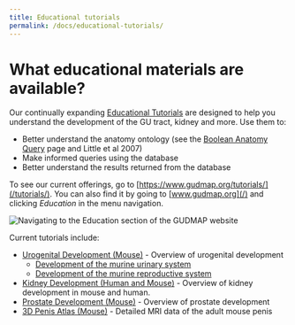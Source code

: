 ```yaml
---
title: Educational tutorials
permalink: /docs/educational-tutorials/
---
```


# What educational materials are available?

Our continually expanding [Educational Tutorials](https://www.gudmap.org/tutorials/) are designed to help you understand the development of the GU tract, kidney and more. Use them to:

* Better understand the anatomy ontology (see the [Boolean Anatomy Query]() page and Little et al 2007)
* Make informed queries using the database
* Better understand the results returned from the database

To see our current offerings, go to [https://www.gudmap.org/tutorials/](/tutorials/). You can also find it by going to [www.gudmap.org](/) and clicking *Education* in the menu navigation.

![Navigating to the Education section of the GUDMAP website](/assets/wiki_images/gu-1.png)

Current tutorials include:

* [Urogenital Development (Mouse)](/tutorials/urogenital-dev/) - Overview of urogenital development
    * [Development of the murine urinary system](/tutorials/urogenital-dev/devmus.html)
    * [Development of the murine reproductive system](/tutorials/urogenital-dev/devmrs.html)
* [Kidney Development (Human and Mouse)](/tutorials/kidney-dev/index.html) - Overview of kidney development in mouse and human.
* [Prostate Development (Mouse)](/tutorials/prostate-dev/index.html) - Overview of prostate development
* [3D Penis Atlas (Mouse)](/tutorials/mri/) - Detailed MRI data of the adult mouse penis

